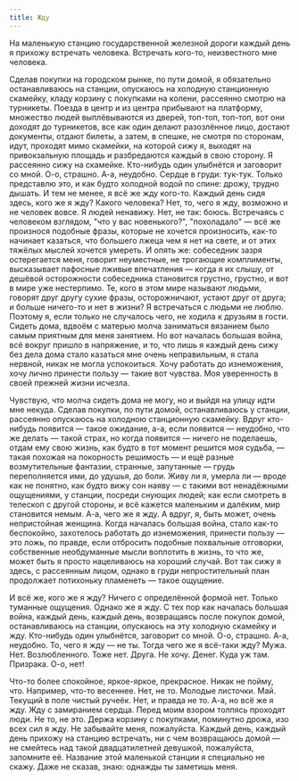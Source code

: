 ```yaml
---
title: Жду
---
```


На маленькую станцию государственной железной дороги каждый день я прихожу
встречать человека. Встречать кого-то, неизвестного мне человека.

Сделав покупки на городском рынке, по пути домой, я обязательно останавливаюсь
на станции, опускаюсь на холодную станционную скамейку, кладу корзину с
покупками на колени, рассеянно смотрю на турникеты. Поезда в центр и из центра
прибывают на платформу, множество людей выплёвываются из дверей, топ-топ,
топ-топ, вот они доходят до турникетов, все как один делают разозлённое лицо,
достают документы, отдают билеты, а затем, в спешке, не смотря по сторонам,
идут, проходят мимо скамейки, на которой сижу я, выходят на привокзальную
площадь и разбредаются каждый в свою сторону. Я рассеянно сижу на
скамейке. Кто-нибудь один улыбнётся и заговорит со мной. О-о, страшно. А-а,
неудобно. Сердце в груди: тук-тук. Только представлю это, и как будто холодной
водой по спине: дрожу, трудно дышать. И тем не менее, я всё же жду
кого-то. Каждый день сидя здесь, кого же я жду? Какого человека? Нет, то, чего я
жду, возможно и не человек вовсе. Я людей ненавижу. Нет, не так:
боюсь. Встречаясь с человеком взглядом, "что у вас новенького?", "похоладало" —
всё же произнося подобные фразы, которые не хочется произносить, как-то начинает
казаться, что большего лжеца чем я нет на свете, и от этих тяжёлых мыслей
хочется умереть. И опять же: собеседник зазря остерегается меня, говорит
неуместные, не трогающие комплименты, высказывает пафосные лживые впечатления —
когда я их слышу, от дешёвой осторожности собеседника становится грустно,
грустно, и вот в мире уже нестерпимо. Те, кого в этом мире называют людьми,
говорят друг другу сухие фразы, осторожничают, устают друг от друга; и больше
ничего-то и нет в жизни? Я встречаться с людьми не люблю. Поэтому я, если только
не случалось чего, не ходила к друзьям в гости. Сидеть дома, вдвоём с матерью
молча заниматься вязанием было самым приятным для меня занятием. Но вот началась
большая война, всё вокруг пришло в напряжение, и то, что лишь я каждый день сижу
без дела дома стало казаться мне очень неправильным, я стала нервной, никак не
могла успокоиться. Хочу работать до изнеможения, хочу лично принести пользу —
такие вот чувства. Моя уверенность в своей прежней жизни исчезла.

Чувствую, что молча сидеть дома не могу, но и выйдя на улицу идти мне
некуда. Сделав покупки, по пути домой, останавливаюсь у станции, рассеянно
опускаюсь на холодною станционную скамейку. Вдруг кто-нибудь появится — такое
ожидание, а-а, если появится — неудобно, что же делать — такой страх, но когда
появится — ничего не поделаешь, отдам ему свою жизнь, как будто в тот момент
решится моя судьба, — такая похожая на покорность решимость — и ещё разные
возмутительные фантазии, странные, запутанные — грудь переполняется ими, до
удушья, до боли. Живу ли я, умерла ли — вроде как не понятно, как будто вижу сон
наяву — с такими вот ненадёжными ощущениями, у станции, посреди снующих людей;
как если смотреть в телескоп с другой стороны, и всё кажется маленьким и
далёким, мир становится немым. А-а, чего же я жду. А вдруг, я, быть может, очень
непристойная женщина. Когда началась большая война, стало как-то беспокойно,
захотелось работать до изнеможения, принести пользу — это ложь, по правде, если
отбросить подобные похвальные отговорки, собственные необдуманные мысли
воплотить в жизнь, то что же, может быть я просто нацеливаюсь на хороший
случай. Вот так сижу я здесь, с рассеянным лицом, однако в груди непростительный
план продолжает потихоньку пламенеть — такое ощущение.

И всё же, кого же я жду? Ничего с определённой формой нет. Только туманные
ощущения. Однако же я жду. С тех пор как началась большая война, каждый день,
каждый день, возвращаясь после покупок домой, останавливаюсь на станции,
опускаюсь на эту холодную скамейку и жду. Кто-нибудь один улыбнётся, заговорит
со мной. О-о, страшно. А-а, неудобно. То, чего я жду — не ты. Тогда чего же я
всё-таки жду? Мужа. Нет. Возлюбленного. Тоже нет. Друга. Не хочу. Денег. Куда уж
там. Призрака. О-о, нет!

Что-то более спокойное, яркое-яркое, прекрасное. Никак не пойму, что. Например,
что-то весеннее. Нет, не то. Молодые листочки. Май. Текущий в поле чистый
ручеёк. Нет, и правда не то. А-а, но всё же я жду. Жду с замиранием
сердца. Перед моим взором толпясь проходят люди. Не то, не это. Держа корзину с
покупками, поминутно дрожа, изо всех сил я жду. Не забывайте меня,
пожалуйста. Каждый день, каждый день прихожу на станцию встречать, ни с чем
возвращаюсь домой — не смейтесь над такой двадцатилетней девушкой, пожалуйста,
запомните её. Название этой маленькой станции я специально не скажу. Даже не
сказав, знаю: однажды ты заметишь меня.

